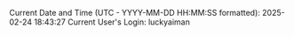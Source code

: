 Current Date and Time (UTC - YYYY-MM-DD HH:MM:SS formatted): 2025-02-24 18:43:27
Current User's Login: luckyaiman
